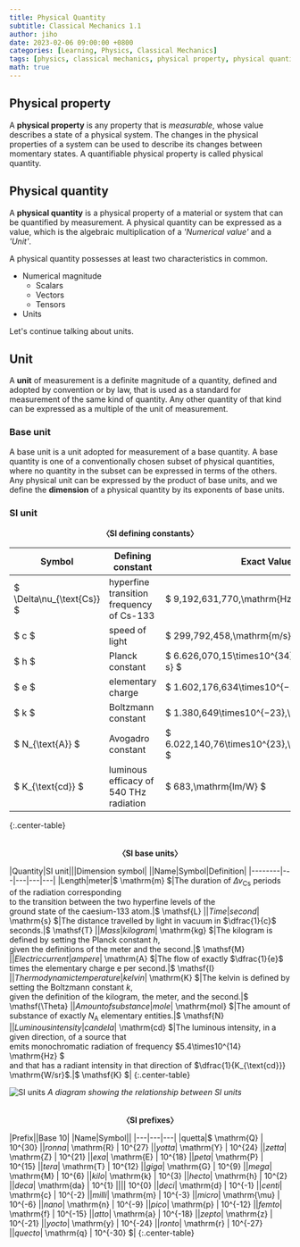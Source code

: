 ```yaml
---
title: Physical Quantity
subtitle: Classical Mechanics 1.1
author: jiho
date: 2023-02-06 09:00:00 +0800
categories: [Learning, Physics, Classical Mechanics]
tags: [physics, classical mechanics, physical property, physical quantity, SI unit]
math: true
---
```


## Physical property

A **physical property** is any property that is _measurable_, whose value describes a state of a physical system.
The changes in the physical properties of a system can be used to describe its changes between momentary states.
A quantifiable physical property is called physical quantity.

## Physical quantity

A **physical quantity** is a physical property of a material or system that can be quantified by measurement.
A physical quantity can be expressed as a value, which is the algebraic multiplication of a
_'Numerical value'_ and a _'Unit'_.

A physical quantity possesses at least two characteristics in common.
* Numerical magnitude
  + Scalars
  + Vectors
  + Tensors
* Units

Let's continue talking about units.

## Unit

A **unit** of measurement is a definite magnitude of a quantity, defined and adopted by convention or by law,
that is used as a standard for measurement of the same kind of quantity.
Any other quantity of that kind can be expressed as a multiple of the unit of measurement.

### Base unit

A base unit is a unit adopted for measurement of a base quantity.
A base quantity is one of a conventionally chosen subset of physical quantities,
where no quantity in the subset can be expressed in terms of the others.
Any physical unit can be expressed by the product of base units,
and we define the **dimension** of a physical quantity by its exponents of base units.

### SI unit

<center><b> 〈SI defining constants〉 </b></center>

| Symbol                                                             | Defining constant                                | Exact Value                                        |
|--------------------------------------------------------------------|--------------------------------------------------|----------------------------------------------------|
| $ \Delta\nu_{\text{Cs}} $                                          | hyperfine transition frequency of Cs-133         | $ 9\,192\,631\,770\,\mathrm{Hz}$                   |
| $ c $                                                              | speed of light                                   | $ 299\,792\,458\,\mathrm{m/s} $                    |
| $ h $                                                              | Planck constant                                  | $ 6.626\,070\,15\times10^{34}\,\mathrm{J\cdot s} $ |
| $ e $                                                              | elementary charge                                | 	$ 1.602\,176\,634\times10^{−19}\,\mathrm{C} $     |
| $ k $                                                              | Boltzmann constant                               | $ 1.380\,649\times10^{−23}\,\mathrm{J/K} $         |
| $ N_{\text{A}} $                                                   | Avogadro constant                                | 	$ 6.022\,140\,76\times10^{23}\,\mathrm{mol^{−1}} $ |
| $ K_{\text{cd}} $ | luminous efficacy of 540 THz radiation | $ 683\,\mathrm{lm/W} $                             |
{:.center-table}

<br>

<center><b> 〈SI base units〉 </b></center>

|Quantity|SI unit|||Dimension symbol|
||Name|Symbol|Definition|
|--------|---|---|---|---|
|Length|meter|$ \mathrm{m} $|The duration of $\Delta\nu_{\text{Cs}}$ periods of the radiation corresponding <br> to the transition between the two hyperfine levels of the <br> ground state of the caesium-133 atom.|$ \mathsf{L} $|
|Time|second|$ \mathrm{s} $|The distance travelled by light in vacuum in $\dfrac{1}{c}$ seconds.|$ \mathsf{T} $|
|Mass|kilogram|$ \mathrm{kg} $|The kilogram is defined by setting the Planck constant $h$, <br> given the definitions of the meter and the second.|$ \mathsf{M} $|
|Electric current|ampere|$ \mathrm{A} $|The flow of exactly $\dfrac{1}{e}$ times the elementary charge e per second.|$ \mathsf{I} $|
|Thermodynamic temperature|kelvin|$ \mathrm{K} $|The kelvin is defined by setting the Boltzmann constant $k$, <br> given the definition of the kilogram, the meter, and the second.|$ \mathsf{\Theta} $|
|Amount of substance|mole|$ \mathrm{mol} $|The amount of substance of exactly $N_{\text{A}}$ elementary entities.|$ \mathsf{N} $|
|Luminous intensity|candela|$ \mathrm{cd} $|The luminous intensity, in a given direction, of a source that <br> emits monochromatic radiation of frequency $5.4\times10^{14} \mathrm{Hz} $ <br> and that has a radiant intensity in that direction of $\dfrac{1}{K_{\text{cd}}} \mathrm{W/sr}$.|$ \mathsf{K} $|
{:.center-table}

![SI units](https://upload.wikimedia.org/wikipedia/commons/a/ab/Unit_relations_in_the_new_SI.svg)
_A diagram showing the relationship between SI units_

<br>

<center><b> 〈SI prefixes〉 </b></center>

|Prefix||Base 10|
|Name|Symbol||
|---|---|---|
|quetta|$ \mathrm{Q} $|$ 10^{30} $|
|ronna|$ \mathrm{R} $|$ 10^{27} $|
|yotta|$ \mathrm{Y} $|$ 10^{24} $|
|zetta|$ \mathrm{Z} $|$ 10^{21} $|
|exa|$ \mathrm{E} $|$ 10^{18} $|
|peta|$ \mathrm{P} $|$ 10^{15} $|
|tera|$ \mathrm{T} $|$ 10^{12} $|
|giga|$ \mathrm{G} $|$ 10^{9} $|
|mega|$ \mathrm{M} $|$ 10^{6} $|
|kilo|$ \mathrm{k} $|$ 10^{3} $|
|hecto|$ \mathrm{h} $|$ 10^{2} $|
|deca|$ \mathrm{da} $|$ 10^{1} $|
|||$ 10^{0} $|
|deci|$ \mathrm{d} $|$ 10^{-1} $|
|centi|$ \mathrm{c} $|$ 10^{-2} $|
|milli|$ \mathrm{m} $|$ 10^{-3} $|
|micro|$ \mathrm{\mu} $|$ 10^{-6} $|
|nano|$ \mathrm{n} $|$ 10^{-9} $|
|pico|$ \mathrm{p} $|$ 10^{-12} $|
|femto|$ \mathrm{f} $|$ 10^{-15} $|
|atto|$ \mathrm{a} $|$ 10^{-18} $|
|zepto|$ \mathrm{z} $|$ 10^{-21} $|
|yocto|$ \mathrm{y} $|$ 10^{-24} $|
|ronto|$ \mathrm{r} $|$ 10^{-27} $|
|quecto|$ \mathrm{q} $|$ 10^{-30} $|
{:.center-table}
